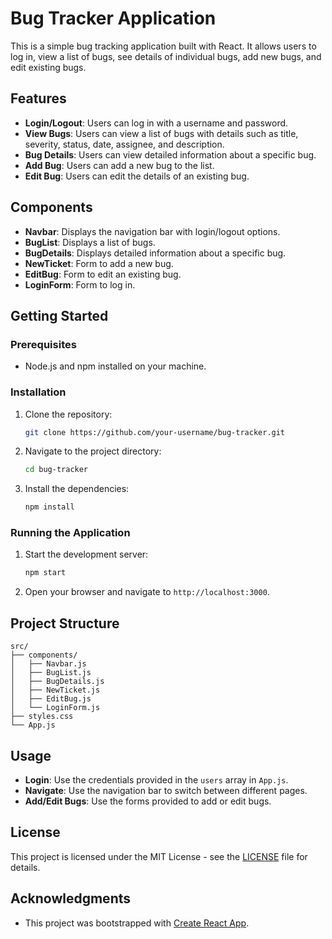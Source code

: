 # Bug Tracker Application

This is a simple bug tracking application built with React. It allows users to log in, view a list of bugs, see details of individual bugs, add new bugs, and edit existing bugs.

## Features

- **Login/Logout**: Users can log in with a username and password.
- **View Bugs**: Users can view a list of bugs with details such as title, severity, status, date, assignee, and description.
- **Bug Details**: Users can view detailed information about a specific bug.
- **Add Bug**: Users can add a new bug to the list.
- **Edit Bug**: Users can edit the details of an existing bug.

## Components

- **Navbar**: Displays the navigation bar with login/logout options.
- **BugList**: Displays a list of bugs.
- **BugDetails**: Displays detailed information about a specific bug.
- **NewTicket**: Form to add a new bug.
- **EditBug**: Form to edit an existing bug.
- **LoginForm**: Form to log in.

## Getting Started

### Prerequisites

- Node.js and npm installed on your machine.

### Installation

1. Clone the repository:
    ```sh
    git clone https://github.com/your-username/bug-tracker.git
    ```
2. Navigate to the project directory:
    ```sh
    cd bug-tracker
    ```
3. Install the dependencies:
    ```sh
    npm install
    ```

### Running the Application

1. Start the development server:
    ```sh
    npm start
    ```
2. Open your browser and navigate to `http://localhost:3000`.

## Project Structure

```plaintext
src/
├── components/
│   ├── Navbar.js
│   ├── BugList.js
│   ├── BugDetails.js
│   ├── NewTicket.js
│   ├── EditBug.js
│   └── LoginForm.js
├── styles.css
└── App.js
```

## Usage

- **Login**: Use the credentials provided in the `users` array in `App.js`.
- **Navigate**: Use the navigation bar to switch between different pages.
- **Add/Edit Bugs**: Use the forms provided to add or edit bugs.

## License

This project is licensed under the MIT License - see the [LICENSE](LICENSE) file for details.

## Acknowledgments

- This project was bootstrapped with [Create React App](https://github.com/facebook/create-react-app).